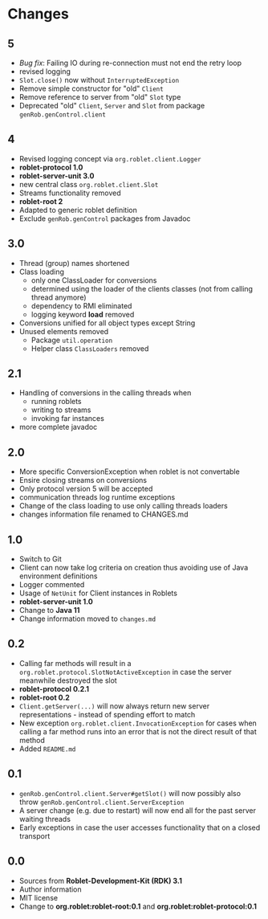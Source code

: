 
# Changes

## 5
* *Bug fix*: Failing IO during re-connection must not end the retry loop
* revised logging
* `Slot.close()` now without `InterruptedException`
* Remove simple constructor for "old" `Client`
* Remove reference to server from "old" `Slot` type
* Deprecated "old" `Client`, `Server` and `Slot` from package
`genRob.genControl.client`

## 4
* Revised logging concept via `org.roblet.client.Logger`
* **roblet-protocol 1.0**
* **roblet-server-unit 3.0**
* new central class `org.roblet.client.Slot`
* Streams functionality removed
* **roblet-root 2**
* Adapted to generic roblet definition
* Exclude `genRob.genControl` packages from Javadoc

## 3.0
* Thread (group) names shortened
* Class loading
    * only one ClassLoader for conversions
    * determined using the loader of the clients classes (not from calling thread anymore)
    * dependency to RMI eliminated
    * logging keyword **load** removed
* Conversions unified for all object types except String
* Unused elements removed
    * Package <CODE>util.operation</CODE>
    * Helper class <CODE>ClassLoaders</CODE> removed

## 2.1
* Handling of conversions in the calling threads when
    * running roblets
    * writing to streams
    * invoking far instances
* more complete javadoc

## 2.0
* More specific ConversionException when roblet is not convertable
* Ensire closing streams on conversions
* Only protocol version 5 will be accepted
* communication threads log runtime exceptions
* Change of the class loading to use only calling threads loaders
* changes information file renamed to CHANGES.md

## 1.0
* Switch to Git
* Client can now take log criteria on creation thus avoiding use of Java
environment definitions
* Logger commented
* Usage of <CODE>NetUnit</CODE> for Client instances in Roblets
* **roblet-server-unit 1.0**
* Change to **Java 11**
* Change information moved to <CODE>changes.md</CODE>

## 0.2
* Calling far methods will result in a
<CODE>org.roblet.protocol.SlotNotActiveException</CODE> in case the server
meanwhile destroyed the slot
* **roblet-protocol 0.2.1**
* **roblet-root 0.2**
* <CODE>Client.getServer(...)</CODE> will now always return new server
representations - instead of spending effort to match
* New exception <CODE>org.roblet.client.InvocationException</CODE> for cases
when calling a far method runs into an error that is not the direct result of
that method
* Added <CODE>README.md</CODE>

## 0.1
* <CODE>genRob.genControl.client.Server#getSlot()</CODE> will now possibly also
throw <CODE>genRob.genControl.client.ServerException</CODE>
* A server change (e.g. due to restart) will now end all for the past server
waiting threads
* Early exceptions in case the user accesses functionality that on a closed
transport

## 0.0
* Sources from **Roblet-Development-Kit (RDK) 3.1**
* Author information
* MIT license
* Change to **org.roblet:roblet-root:0.1**
and **org.roblet:roblet-protocol:0.1**
